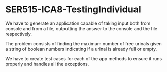 # SER515-ICA8-TestingIndividual
We have to generate an application capable of taking input both from console and from a file, outputting the answer to the console and the file respectively.

The problem consists of finding the maximum number of free urinals given a string of boolean numbers indicating if a urinal is already full or empty.

We have to create test cases for each of the app methods to ensure it runs properly and handles all the exceptions.
